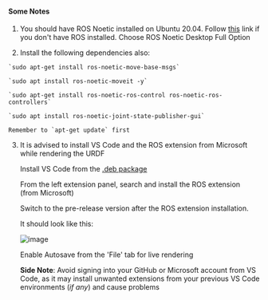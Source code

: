 
#### Some Notes

1.   You should have ROS Noetic installed on Ubuntu 20.04. Follow [this](https://wiki.ros.org/noetic/Installation/Ubuntu) link if you don't have ROS installed. Choose ROS Noetic Desktop Full Option

2.   Install the following dependencies also:

    `sudo apt-get install ros-noetic-move-base-msgs`

    `sudo apt install ros-noetic-moveit -y`

    `sudo apt-get install ros-noetic-ros-control ros-noetic-ros-controllers`
  
    `sudo apt install ros-noetic-joint-state-publisher-gui`

    Remember to `apt-get update` first

3.  It is advised to install VS Code and the ROS extension from Microsoft while rendering the URDF

    Install VS Code from the [.deb package](https://go.microsoft.com/fwlink/?LinkID=760868)

    From the left extension panel, search and install the ROS extension (from Microsoft) 

    Switch to the pre-release version after the ROS extension installation.

    It should look like this:

    ![image](https://github.com/InterplanetarCodebase/six_dof_spatial_manipulator/assets/100117385/052afb70-e53e-4f97-8fb0-bfa48c3f9c73)

    Enable Autosave from the 'File' tab for live rendering

    <b>Side Note</b>: Avoid signing into your GitHub or Microsoft account from VS Code, as it may install unwanted extensions from your previous VS Code environments (_if any_) and cause problems
